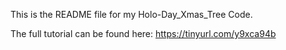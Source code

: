 This is the README file for my Holo-Day_Xmas_Tree Code. 

The full tutorial can be found here: https://tinyurl.com/y9xca94b


